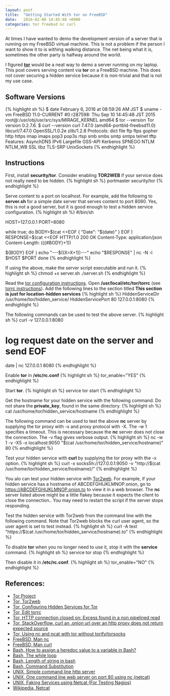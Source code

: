 ```yaml
---
layout: post
title:  "Getting Started With tor on FreeBSD"
date:   2016-02-06 14:45:48 +0900
categories: tor freebsd nc curl
---
```

At times I have wanted to demo the development version of a server that is
running on my FreeBSD virtual machine.
This is not a problem if the person I want to show it to is withing walking
distance.
The net being what it is, sometimes the other party is halfway around the world.

I figured [**tor**][tor] would be a neat way to demo a server running on
my laptop.
This post covers serving content via **tor** on a FreeBSD machine.
This does not cover securing a hidden service because it is non-trivial and
that is not my use case.

## Software Versions
{% highlight sh %}
$ date
February  6, 2016 at 08:59:26 AM JST
$ uname -vm
FreeBSD 11.0-CURRENT #0 r287598: Thu Sep 10 14:45:48 JST 2015     root@:/usr/obj/usr/src/sys/MIRAGE_KERNEL  amd64
$ tor --version
Tor version 0.2.7.6.
$ curl --version
curl 7.47.0 (amd64-portbld-freebsd11.0) libcurl/7.47.0 OpenSSL/1.0.2e zlib/1.2.8
Protocols: dict file ftp ftps gopher http https imap imaps pop3 pop3s rtsp smb smbs smtp smtps telnet tftp 
Features: AsynchDNS IPv6 Largefile GSS-API Kerberos SPNEGO NTLM NTLM_WB SSL libz TLS-SRP UnixSockets 
{% endhighlight %}

## Instructions
First, install **security/tor**.
Consider enabling **TOR2WEB** if your service does not really need to be hidden.
{% highlight sh %}
portmaster security/tor
{% endhighlight %}

Serve content to a port on localhost.
For example, add the following to **server.sh** for a simple date server
that serves content to port 8080.
Yes, this is not a good server, but it is good enough to test a hidden service configuration.
{% highlight sh %}
#/bin/sh

HOST=127.0.0.1
PORT=8080

while true; do
  BODY=$(cat <<EOF
{
  "Date": "$(date)"
}
EOF
)
  RESPONSE=$(cat <<EOF
HTTP/1.0 200 OK
Content-Type: application/json
Content-Length: $((${#BODY}+1))

${BODY}
EOF
)
echo "---$((X=X+1))---"
echo "$RESPONSE" | nc -N -l $HOST $PORT
done
{% endhighlight %}

If using the above, make the server script executable and run it.
{% highlight sh %}
chmod +x server.sh
./server.sh
{% endhighlight %}

Read the [tor configuration instructions][tor-config].
Open **/usr/local/etc/tor/torrc** (see [torrc instructions][tor-torrc]).
Add the following lines to the section titled
**This section is just for location-hidden services**
{% highlight sh %}
HiddenServiceDir /usr/home/tor/hidden_service/
HiddenServicePort 80 127.0.0.1:8080
{% endhighlight %}

The following commands can be used to test the above server.
{% highlight sh %}
curl -v 127.0.0.1:8080
# log request date on the server and send EOF
date | nc 127.0.0.1 8080
{% endhighlight %}

Enable **tor** in **/etc/rc.conf**
{% highlight sh %}
tor_enable="YES"
{% endhighlight %}

Start **tor**.
{% highlight sh %}
service tor start
{% endhighlight %}

Get the hostname for your hidden service with the following command.
Do not share the **private_key**, found in the same directory.
{% highlight sh %}
cat /usr/home/tor/hidden_service/hostname
{% endhighlight %}

The following command can be used to test the above **nc** server by supplying the tor proxy with -x and proxy protocol with -X.
The -w 1 specifies a timeout.
This is necessary because the **nc** server does not close the connection.
The -v flag gives verbose output.
{% highlight sh %}
nc -w 1 -v -X5 -x localhost:9050 "$(cat /usr/home/tor/hidden_service/hostname)" 80
{% endhighlight %}

Test your hidden service with **curl** by supplying the tor proxy with the -x option.
{% highlight sh %}
curl -x socks5h://127.0.0.1:9050 -v "http://$(cat /usr/home/tor/hidden_service/hostname)/"
{% endhighlight %}

You alo can test your hidden service with [Tor2web][tor-tor2web].
For example, if your hidden service has a hostname of ABCDEFGHIJKLMNOP.onion,
go to https://ABCDEFGHIJKLMNOP.onion.to to view it in a web browser.
The **nc** server listed above might be a little flakey because it expects the client to close the connection..
You may need to restart the script if the server stops responding.

Test the hidden service with Tor2web from the command line with the following command.
Note that Tor2web blocks the curl user agent, so the user agent is set to test instead.
{% highlight sh %}
curl -A test "https://$(cat /usr/home/tor/hidden_service/hostname).to"
{% endhighlight %}

To disable **tor** when you no longer need to use it, stop it with the **service** command.
{% highlight sh %}
service tor stop
{% endhighlight %}

Then disable it in **/etc/rc.conf**.
{% highlight sh %}
tor_enable="NO"
{% endhighlight %}

## References:
- [Tor Project][tor]
- [Tor, Tor2web][tor-tor2web]
- [Tor, Configuring Hidden Services for Tor][tor-config]
- [Tor, Edit torrc][tor-torrc]
- [Tor, HTTP connection closed on: Excess found in a non pipelined read][tor-curl]
- [Tor, StackOverflow, curl an .onion url over an http proxy does not return expected source][tor-curl-onion]
- [Tor, Using nc and ncat with tor without torify/torsocks][tor-nc]
- [FreeBSD, Man nc][man-nc]
- [FreeBSD, Man curl][man-curl]
- [Bash, How to assign a heredoc value to a variable in Bash?][bash-heredoc]
- [Bash, The while loop][bash-while]
- [Bash, Length of string in bash][bash-string-length]
- [Bash, Command Substitution][bash-command-sub]
- [UNIX, Simple command line http server][unix-single-line-server]
- [UNIX, One command line web server on port 80 using nc (netcat)][unix-one-command-server]
- [UNIX, Faking Services using Netcat (For Testing Nagios)][unix-faking-services]
- [Wikipedia, Netcat][wikipedia-netcat]

[tor]:                     https://www.torproject.org/index.html.en
[tor-tor2web]:             https://tor2web.org
[tor-config]:              https://www.torproject.org/docs/tor-hidden-service.html.en
[tor-torrc]:               https://www.torproject.org/docs/faq.html.en#torrc
[tor-curl]:                https://github.com/curl/curl/issues/232
[tor-curl-onion]:          http://stackoverflow.com/questions/18146295/curl-an-onion-url-over-an-http-proxy-does-not-return-expected-source
[tor-nc]:                  http://vicendominguez.blogspot.com/2014/08/using-nc-and-ncat-with-tor-without.html
[man-nc]:                  https://www.freebsd.org/cgi/man.cgi?nc
[man-curl]:                https://www.freebsd.org/cgi/man.cgi?query=curl&manpath=SuSE+Linux/i386+11.3
[bash-heredoc]:            http://stackoverflow.com/questions/1167746/how-to-assign-a-heredoc-value-to-a-variable-in-bash
[bash-while]:              http://tldp.org/LDP/Bash-Beginners-Guide/html/sect_09_02.html
[bash-string-length]:      http://stackoverflow.com/questions/17368067/length-of-string-in-bash
[bash-command-sub]:        http://www.tldp.org/LDP/abs/html/commandsub.html
[unix-faking-services]:    http://notes.rioastamal.net/2014/02/faking-services-using-netcat-for-nagios-testing.html
[unix-single-line-server]: http://unix.stackexchange.com/questions/32182/simple-command-line-http-server
[unix-one-command-server]: http://www.commandlinefu.com/commands/view/9164/one-command-line-web-server-on-port-80-using-nc-netcat
[wikipedia-netcat]:        https://en.wikipedia.org/wiki/Netcat#Setting_up_a_one-shot_webserver_on_port_8080_to_present_the_content_of_a_file

